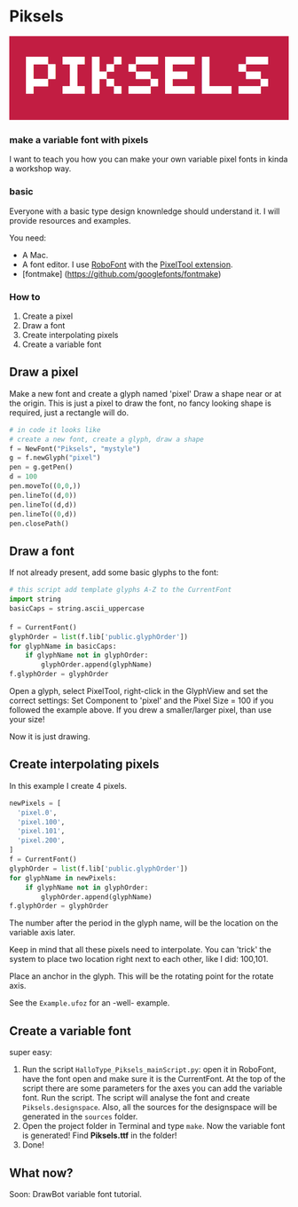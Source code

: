 # Piksels
![example1](example1.gif)

### make a variable font with pixels
I want to teach you how you can make your own variable pixel fonts in kinda a workshop way.

### basic
Everyone with a basic type design knownledge should understand it. I will provide resources and examples.


<!-- next section for later? -->
<!--
### advanced
Additionally, I can explain how non-interpolating variable fonts work. This is very technical and it is not entry level type design stuff.
--> 




You need:

- A Mac.
- A font editor. I use [RoboFont](https://robofont.com/) with the [PixelTool extension](https://github.com/typemytype/pixelToolRoboFontExtension). 
- [fontmake] (https://github.com/googlefonts/fontmake)

### How to

1. Create a pixel
2. Draw a font
3. Create interpolating pixels
4. Create a variable font


## Draw a pixel
Make a new font and create a glyph named 'pixel'
Draw a shape near or at the origin.
This is just a pixel to draw the font, no fancy looking shape is required, just a rectangle will do.

``` python
# in code it looks like
# create a new font, create a glyph, draw a shape
f = NewFont("Piksels", "mystyle")
g = f.newGlyph("pixel")
pen = g.getPen()
d = 100
pen.moveTo((0,0,))
pen.lineTo((d,0))
pen.lineTo((d,d))
pen.lineTo((0,d))
pen.closePath()
```

## Draw a font
If not already present, add some basic glyphs to the font:

``` python
# this script add template glyphs A-Z to the CurrentFont
import string
basicCaps = string.ascii_uppercase

f = CurrentFont()
glyphOrder = list(f.lib['public.glyphOrder'])
for glyphName in basicCaps:
    if glyphName not in glyphOrder:
        glyphOrder.append(glyphName)
f.glyphOrder = glyphOrder
```

Open a glyph, select PixelTool, right-click in the GlyphView and set the correct settings: Set Component to 'pixel' and the Pixel Size = 100 if you followed the example above. If you drew a smaller/larger pixel, than use your size!

Now it is just drawing. 

## Create interpolating pixels
In this example I create 4 pixels. 

``` python
newPixels = [
  'pixel.0',
  'pixel.100',
  'pixel.101',
  'pixel.200',
]
f = CurrentFont()
glyphOrder = list(f.lib['public.glyphOrder'])
for glyphName in newPixels:
    if glyphName not in glyphOrder:
        glyphOrder.append(glyphName)
f.glyphOrder = glyphOrder
```

The number after the period in the glyph name, will be the location on the variable axis later.

Keep in mind that all these pixels need to interpolate. You can 'trick' the system to place two location right next to each other, like I did: 100,101.

Place an anchor in the glyph. This will be the rotating point for the rotate axis. 

See the `Example.ufoz` for an -well- example.

## Create a variable font
super easy: 

1.	Run the script `HalloType_Piksels_mainScript.py`: open it in RoboFont, have the font open and make sure it is the CurrentFont. 
At the top of the script there are some parameters for the axes you can add the variable font. 
Run the script. The script will analyse the font and create `Piksels.designspace`. Also, all the sources for the designspace will be generated in the `sources` folder.
2. Open the project folder in Terminal and type `make`. Now the variable font is generated! Find **Piksels.ttf** in the folder!
3. Done! 

## What now?
Soon: DrawBot variable font tutorial.






